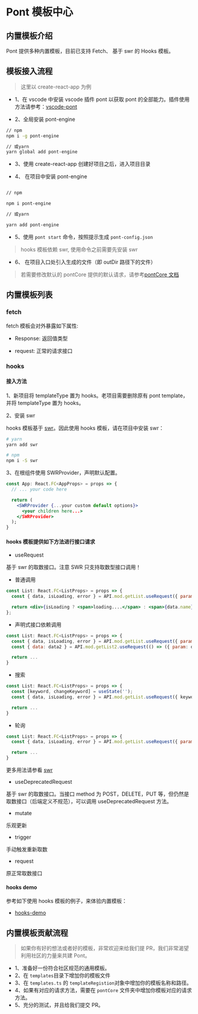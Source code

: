 # Pont 模板中心

## 内置模板介绍

Pont 提供多种内置模板，目前已支持 Fetch、 基于 swr 的 Hooks 模板。

## 模板接入流程

> 这里以 create-react-app 为例

- 1、在 vscode 中安装 vscode 插件 pont 以获取 pont 的全部能力。插件使用方法请参考：[vscode-pont](https://github.com/nefe/vscode-pont)

- 2、全局安装 pont-engine

```bash
// npm
npm i -g pont-engine

// 或yarn
yarn global add pont-engine
```

- 3、使用 create-react-app 创建好项目之后，进入项目目录

- 4、 在项目中安装 pont-engine

```bash

// npm

npm i pont-engine

// 或yarn

yarn add pont-engine
```

- 5、使用 `pont start` 命令，按照提示生成 `pont-config.json`

> hooks 模板依赖 swr, 使用命令之前需要先安装 swr

- 6、 在项目入口处引入生成的文件（即 outDir 路径下的文件）

> 若需要修改默认的 pontCore 提供的默认请求，请参考[pontCore 文档]()

## 内置模板列表

### fetch

fetch 模板会对外暴露如下属性:

- Response: 返回值类型

- request: 正常的请求接口

### hooks

#### 接入方法

1、新项目将 templateType 置为 hooks。老项目需要删除原有 pont template，并将 templateType 置为 hooks。

2、安装 swr

hooks 模板基于 [swr](https://github.com/zeit/swr)。因此使用 hooks 模板，请在项目中安装 swr：

```sh
# yarn
yarn add swr

# npm
npm i -S swr
```

3、在根组件使用 SWRProvider，声明默认配置。

```jsx
const App: React.FC<AppProps> = props => {
  // ... your code here

  return (
    <SWRProvider {...your custom default options}>
      <your children here...>
    </SWRProvider>
  );
}
```

#### hooks 模板提供如下方法进行接口请求

- useRequest

基于 swr 的取数接口。注意 SWR 只支持取数型接口调用！

- 普通调用

```jsx
const List: React.FC<ListProps> = props => {
  const { data, isLoading, error } = API.mod.getList.useRequest({ param: paramValue });

  return <div>{isLoading ? <span>loading....</span> : <span>{data.name}</span>}</div>;
};
```

- 声明式接口依赖调用

```jsx
const List: React.FC<ListProps> = props => {
  const { data, isLoading, error } = API.mod.getList.useRequest({ param: paramValue });
  const { data: data2 } = API.mod.getList2.useRequest(() => ({ param: data.id }));

  return ...
}
```

- 搜索

```jsx
const List: React.FC<ListProps> = props => {
  const [keyword, changeKeyword] = useState('');
  const { data, isLoading, error } = API.mod.getList.useRequest({ keyword });

  return ...
}
```

- 轮询

```jsx
const List: React.FC<ListProps> = props => {
  const { data, isLoading, error } = API.mod.getList.useRequest({ param: paramValue }, { refreshInterval: 3000 });

  return ...
}
```

更多用法请参看 [swr](https://github.com/zeit/swr)

- useDeprecatedRequest

基于 swr 的取数接口。当接口 method 为 POST，DELETE，PUT 等，但仍然是取数接口（后端定义不规范），可以调用 useDeprecatedRequest 方法。

- mutate

乐观更新

- trigger

手动触发重新取数

- request

原正常取数接口

#### hooks demo

参考如下使用 hooks 模板的例子，来体验内置模板：

- [hooks-demo](https://github.com/alibaba/pont/tree/master/examples/hooks-app)

## 内置模板贡献流程

> 如果你有好的想法或者好的模板，非常欢迎来给我们提 PR，我们非常渴望利用社区的力量来共建 Pont。

- 1、准备好一份符合社区规范的通用模板。
- 2、在 `templates`目录下增加你的模板文件
- 3、在 `templates.ts` 的 `templateRegistion`对象中增加你的模板名称和路径。
- 4、如果有对应的请求方法，需要在 `pontCore` 文件夹中增加你模板对应的请求方法。
- 5、充分的测试，并且给我们提交 PR。
